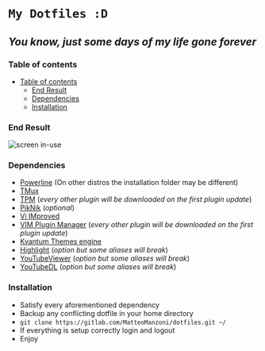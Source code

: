 # `My Dotfiles :D`
## *You know, just some days of my life gone forever*  


### Table of contents
- [Table of contents](#table-of-contents)
    - [End Result](#end-result)
    - [Dependencies](#dependencies)
    - [Installation](#installation)


### End Result
![screen in-use](.screenshots/latest_screenshot.png)


### Dependencies
- [Powerline](https://github.com/powerline/powerline "Powerline") (On other distros the installation folder may be different)
- [TMux](https://github.com/tmux/tmux "TMux")
- [TPM](https://github.com/tmux-plugins/tpm "TMux Plugin Manager") (*every other plugin will be downloaded on the first plugin update*)
- [PikNik](https://github.com/jedisct1/piknik "Copy Paste over internet") (*optional*)
- [Vi IMproved](https://github.com/vim/vim "VIM")
- [VIM Plugin Manager](https://github.com/VundleVim/Vundle.vim "Vundle") (*every other plugin will be downloaded on the first plugin update*)
- [Kvantum Themes engine](https://github.com/tsujan/Kvantum/tree/master/Kvantum "Kvantum Theme Engine")
- [Highlight](http://www.andre-simon.de/doku/highlight/highlight.php "cat but with awesome highlighting") (*option but some aliases will break*) 
- [YouTubeViewer](https://github.com/trizen/youtube-viewer "YouTube in your terminal") (*option but some aliases will break*)
- [YouTubeDL](https://ytdl-org.github.io/youtube-dl/index.html "Download YouTube videos from the terminal") (*option but some aliases will break*)


### Installation
- Satisfy every aforementioned dependency 
- Backup any conflicting dotfile in your home directory
- `git clone https://gitlab.com/MatteoManzoni/dotfiles.git ~/`
- If everything is setup correctly login and logout
- Enjoy

